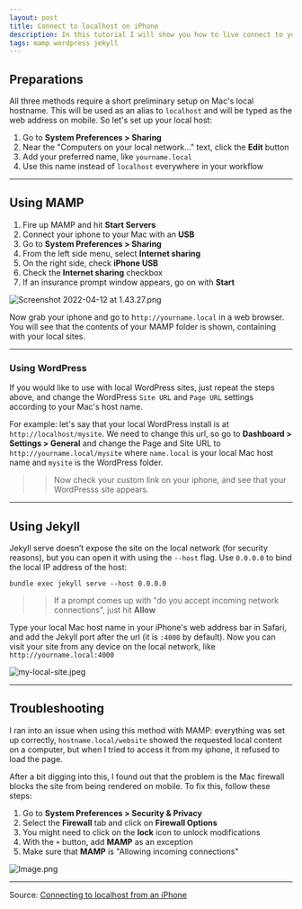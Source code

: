 ```yaml
---
layout: post
title: Connect to localhost on iPhone
description: In this tutorial I will show you how to live connect to your local site from an iphone with MAMP, WordPress and Jekyll.
tags: mamp wordpress jekyll
---
```


## Preparations

All three methods require a short preliminary setup on Mac's local hostname. This will be used as an alias to `localhost` and will be typed as the web address on mobile. So let's set up your local host:

1. Go to **System Preferences > Sharing**
2. Near the "Computers on your local network..." text, click the **Edit** button
3. Add your preferred name, like `yourname.local`
4. Use this name instead of `localhost` everywhere in your workflow

---

## Using MAMP

1. Fire up MAMP and hit **Start Servers**
2. Connect your iphone to your Mac with an **USB**
3. Go to **System Preferences > Sharing**
4. From the left side menu, select **Internet sharing**
5. On the right side, check **iPhone USB**
6. Check the **Internet sharing** checkbox
7. If an insurance prompt window appears, go on with **Start**

![Screenshot 2022-04-12 at 1.43.27.png](https://res.craft.do/user/full/34d81fee-a2e7-021c-d5fc-2e46d6c760cb/doc/FF2A5D4E-48D1-49F8-98DD-C2FF1A76029A/D7F41039-C764-4E11-8F41-DEFC7D6B0426_2/fi3xcHg6yBo57hZvO1IGtQbAsxGYslxVestOv9GuZFQz/Screenshot%202022-04-12%20at%201.43.27.png)

Now grab your iphone and go to h`ttp://yourname.local` in a web browser. You will see that the contents of your MAMP folder is shown, containing with your local sites.

---

### Using WordPress

If you would like to use with local WordPress sites, just repeat the steps above, and change the WordPress `Site URL` and `Page URL` settings according to your Mac's host name.

For example: let's say that your local WordPress install is at `http://localhost/mysite`. We need to change this url, so go to **Dashboard > Settings > General** and change the Page and Site URL to `http://yourname.local/mysite` where `name.local` is your local Mac host name and `mysite` is the WordPress folder.

> > Now check your custom link on your iphone, and see that your WordPresss site appears.

---

## Using Jekyll

Jekyll serve doesn’t expose the site on the local network (for security reasons), but you can open it with using the `--host` flag. Use `0.0.0.0` to bind the local IP address of the host:

```shell
bundle exec jekyll serve --host 0.0.0.0
```

> > If a prompt comes up with "do you accept incoming network connections", just hit **Allow**

Type your local Mac host name in your iPhone's web address bar in Safari, and add the Jekyll port after the url (it is `:4000` by default). Now you can visit your site from any device on the local network, like `http://yourname.local:4000`

![my-local-site.jpeg](https://res.craft.do/user/full/34d81fee-a2e7-021c-d5fc-2e46d6c760cb/doc/FF2A5D4E-48D1-49F8-98DD-C2FF1A76029A/5FBE025A-8A6E-4DFA-B294-66D65581345F_2/HIkKUy4nPXYY0yyK0dxEyQaViPPAUzmF2VBvdaLEH6gz/my-local-site.jpeg)

---

## Troubleshooting

I ran into an issue when using this method with MAMP: everything was set up correctly, `hostname.local/website` showed the requested local content on a computer, but when I tried to access it from my iphone, it refused to load the page.

After a bit digging into this, I found out that the problem is the Mac firewall blocks the site from being rendered on mobile. To fix this, follow these steps:

1. Go to **System Preferences > Security & Privacy**
2. Select the **Firewall** tab and click on **Firewall Options**
3. You might need to click on the **lock** icon to unlock modifications
4. With the `+` button, add **MAMP** as an exception
5. Make sure that **MAMP** is "Allowing incoming connections"

![Image.png](https://res.craft.do/user/full/34d81fee-a2e7-021c-d5fc-2e46d6c760cb/doc/FF2A5D4E-48D1-49F8-98DD-C2FF1A76029A/067FCE2A-A875-4001-AA4D-96CA8EBBAE72_2/0o4um1qvz2tD6l0DLMY4xQPqLfYxwNB2NMmcxhc0ykMz/Image.png)

---

Source: [Connecting to localhost from an iPhone](https://mtm.dev/iphone-localhost-mac)
